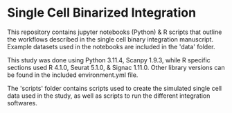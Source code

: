 # Single Cell Binarized Integration

This repository contains jupyter notebooks (Python) & R scripts that outline the workflows described in the single cell binary integration manuscript. Example datasets used in the notebooks are included in the 'data' folder.

This study was done using Python 3.11.4, Scanpy 1.9.3, while R specific sections used R 4.1.0, Seurat 5.1.0, & Signac 1.11.0. Other library versions can be found in the included environment.yml file.

The 'scripts' folder contains scripts used to create the simulated single cell data used in the study, as well as scripts to run the different integration softwares.